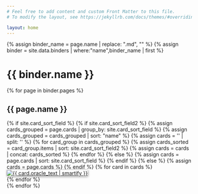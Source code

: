 ```yaml
---
# Feel free to add content and custom Front Matter to this file.
# To modify the layout, see https://jekyllrb.com/docs/themes/#overriding-theme-defaults

layout: home
---
```


{% assign binder_name = page.name | replace: ".md", "" %}
{% assign binder = site.data.binders | where:"name",binder_name | first %}
<div>
	<h1 class="reference-jump-header">{{ binder.name }}</h1>
	{% for page in binder.pages %}
	<h2 class="reference-block-header">{{ page.name }}</h2>
	<div class="card-grid " data-component="card-grid">
	  	<div class="card-grid-inner">
	  	{% if site.card_sort_field %}
	  		{% if site.card_sort_field2 %}
	  			{% assign cards_grouped = page.cards | group_by: site.card_sort_field %}
	  			{% assign cards_grouped = cards_grouped | sort: "name" %}
	  			{% assign cards = '' | split: '' %}
				{% for card_group in cards_grouped %}
					{% assign cards_sorted = card_group.items | sort: site.card_sort_field2 %}
					{% assign cards = cards | concat: cards_sorted %}
				{% endfor %}
  			{% else %}
				{% assign cards = page.cards | sort: site.card_sort_field %}
			{% endif %}
		{% else %}
			{% assign cards = page.cards %}
		{% endif %}
		{% for card in cards %}
		    <div class="card-grid-item">
		        <a href="{{ card.scryfall_uri }}">
		        	<img class="card lea border-black" src="{{ card.image_uris.normal }}" style="box-shadow: 1px 1px 6px rgba(0,0,0,0.45); z-index: 5;" title="{{ card.oracle_text | smartify }}" />
	        	</a>
		    </div>
		{% endfor %}
		</div>
	</div>
  	{% endfor %}
</div>
